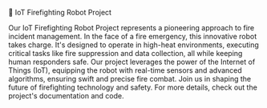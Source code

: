 🤖  IoT Firefighting Robot Project

Our IoT Firefighting Robot Project represents a pioneering approach to fire incident management. In the face of a fire emergency, this innovative robot takes charge. It's designed to operate in high-heat environments, executing critical tasks like fire suppression and data collection, all while keeping human responders safe. Our project leverages the power of the Internet of Things (IoT), equipping the robot with real-time sensors and advanced algorithms, ensuring swift and precise fire combat. Join us in shaping the future of firefighting technology and safety. For more details, check out the project's documentation and code.

